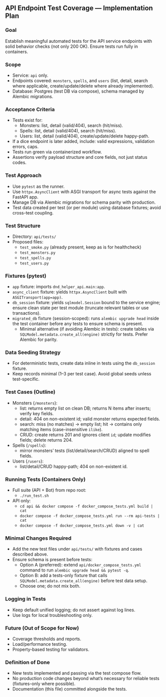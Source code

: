 ## API Endpoint Test Coverage — Implementation Plan

### Goal
Establish meaningful automated tests for the API service endpoints with solid behavior checks (not only 200 OK). Ensure tests run fully in containers.

### Scope
- Service: `api` only.
- Endpoints covered: `monsters`, `spells`, and `users` (list, detail, search where applicable, create/update/delete where already implemented).
- Database: Postgres (test DB via compose), schema managed by Alembic migrations.

### Acceptance Criteria
- Tests exist for:
  - Monsters: list, detail (valid/404), search (hit/miss).
  - Spells: list, detail (valid/404), search (hit/miss).
  - Users: list, detail (valid/404), create/update/delete happy-path.
- If a dice endpoint is later added, include: valid expressions, validation errors, caps.
- Tests run green via containerized workflow.
- Assertions verify payload structure and core fields, not just status codes.

### Test Approach
- Use `pytest` as the runner.
- Use `httpx.AsyncClient` with ASGI transport for async tests against the FastAPI app.
- Manage DB via Alembic migrations for schema parity with production.
- Test data created per test (or per module) using database fixtures; avoid cross-test coupling.

### Test Structure
- Directory: `api/tests/`
- Proposed files:
  - `test_smoke.py` (already present, keep as is for healthcheck)
  - `test_monsters.py`
  - `test_spells.py`
  - `test_users.py`

### Fixtures (pytest)
- `app` fixture: imports `dnd_helper_api.main:app`.
- `async_client` fixture: yields `httpx.AsyncClient` built with `ASGITransport(app=app)`.
- `db_session` fixture: yields `sqlmodel.Session` bound to the service engine; ensure clean state per test module (truncate relevant tables or use transactions).
- `migrated_db` fixture (session-scoped): runs `alembic upgrade head` inside the test container before any tests to ensure schema is present.
  - Minimal alternative (if avoiding Alembic in tests): create tables via `SQLModel.metadata.create_all(engine)` strictly for tests. Prefer Alembic for parity.

### Data Seeding Strategy
- For deterministic tests, create data inline in tests using the `db_session` fixture.
- Keep records minimal (1–3 per test case). Avoid global seeds unless test-specific.

### Test Cases (Outline)
- Monsters (`/monsters`):
  - list: returns empty list on clean DB; returns N items after inserts; verify key fields.
  - detail: 404 on non-existent id; valid monster returns expected fields.
  - search: miss (no matches) → empty list; hit → contains only matching items (case-insensitive `ilike`).
  - CRUD: create returns 201 and ignores client `id`; update modifies fields; delete returns 204.
- Spells (`/spells`):
  - mirror monsters’ tests (list/detail/search/CRUD) aligned to spell fields.
- Users (`/users`):
  - list/detail/CRUD happy-path; 404 on non-existent id.

### Running Tests (Containers Only)
- Full suite (API + Bot) from repo root:
  - `./run_test.sh`
- API only:
  - `cd api && docker compose -f docker_compose_tests.yml build | cat`
  - `docker compose -f docker_compose_tests.yml run --rm api-tests | cat`
  - `docker compose -f docker_compose_tests.yml down -v | cat`

### Minimal Changes Required
- Add the new test files under `api/tests/` with fixtures and cases described above.
- Ensure schema is present before tests:
  - Option A (preferred): extend `api/docker_compose_tests.yml` command to run `alembic upgrade head && pytest -q`.
  - Option B: add a tests-only fixture that calls `SQLModel.metadata.create_all(engine)` before test data setup.
  - Choose one; do not mix both.

### Logging in Tests
- Keep default unified logging; do not assert against log lines.
- Use logs for local troubleshooting only.

### Future (Out of Scope for Now)
- Coverage thresholds and reports.
- Load/performance testing.
- Property-based testing for validators.

### Definition of Done
- New tests implemented and passing via the test compose flow.
- No production code changes beyond what’s necessary for reliable tests (fixtures-only where possible).
- Documentation (this file) committed alongside the tests.


